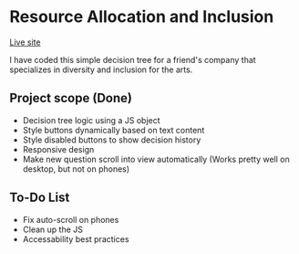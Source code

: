 # Resource Allocation and Inclusion

[Live site](https://danedwardsdeveloper.github.io/Resource-Allocation-and-Inclusion/)

I have coded this simple decision tree for a friend's company that specializes in diversity and inclusion for the arts.

## Project scope (Done)

-  Decision tree logic using a JS object
-  Style buttons dynamically based on text content
-  Style disabled buttons to show decision history
-  Responsive design
-  Make new question scroll into view automatically (Works pretty well on desktop, but not on phones)

## To-Do List

-  Fix auto-scroll on phones
-  Clean up the JS
-  Accessability best practices
